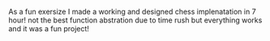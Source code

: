 As a fun exersize I made a working and designed chess implenatation in 7 hour! not the best function abstration due to time rush but everything works and it was a fun project!